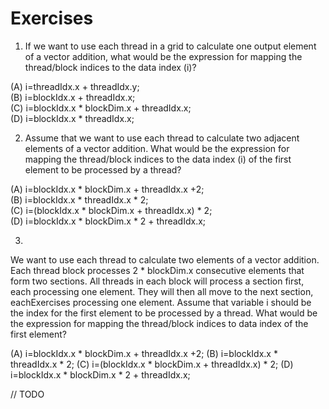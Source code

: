 # Exercises

1. If we want to use each thread in a grid to calculate one output element of a
vector addition, what would be the expression for mapping the thread/block
indices to the data index (i)?

(A) i=threadIdx.x + threadIdx.y;  
(B) i=blockIdx.x + threadIdx.x;  
(C) i=blockIdx.x * blockDim.x + threadIdx.x;  
(D) i=blockIdx.x * threadIdx.x;  

2. Assume that we want to use each thread to calculate two adjacent elements of
a vector addition. What would be the expression for mapping the thread/block
indices to the data index (i) of the first element to be processed by a thread?

(A) i=blockIdx.x * blockDim.x + threadIdx.x +2;  
(B) i=blockIdx.x * threadIdx.x * 2;  
(C) i=(blockIdx.x * blockDim.x + threadIdx.x) * 2;  
(D) i=blockIdx.x * blockDim.x * 2 + threadIdx.x;  

3.
We want to use each thread to calculate two elements of a vector addition.
Each thread block processes 2 * blockDim.x consecutive elements that form
two sections. All threads in each block will process a section first, each
processing one element. They will then all move to the next section, eachExercises
processing one element. Assume that variable i should be the index for the
first element to be processed by a thread. What would be the expression for
mapping the thread/block indices to data index of the first element?

(A) i=blockIdx.x * blockDim.x + threadIdx.x +2;
(B) i=blockIdx.x * threadIdx.x * 2;
(C) i=(blockIdx.x * blockDim.x + threadIdx.x) * 2;
(D) i=blockIdx.x * blockDim.x * 2 + threadIdx.x;





// TODO